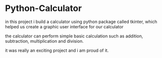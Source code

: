 # Python-Calculator

in this project i build a calculator using python package called tkinter, which helped us create a graphic user interface for our calculator

the calculator can perform simple basic calculation such as addition, subtraction, multiplication and division.

it was really an exciting project and i am proud of it.
